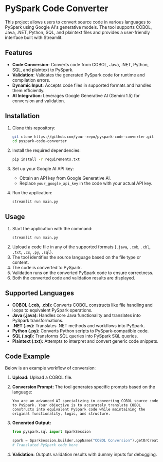 # PySpark Code Converter

This project allows users to convert source code in various languages to PySpark using Google AI's generative models. The tool supports COBOL, Java, .NET, Python, SQL, and plaintext files and provides a user-friendly interface built with Streamlit.

## Features
- **Code Conversion:** Converts code from COBOL, Java, .NET, Python, SQL, and plaintext to PySpark.
- **Validation:** Validates the generated PySpark code for runtime and compilation errors.
- **Dynamic Input:** Accepts code files in supported formats and handles them efficiently.
- **AI Integration:** Leverages Google Generative AI (Gemini 1.5) for conversion and validation.

## Installation
1. Clone this repository:
   ```bash
   git clone https://github.com/your-repo/pyspark-code-converter.git
   cd pyspark-code-converter
   ```
2. Install the required dependencies:
   ```bash
   pip install -r requirements.txt
   ```
3. Set up your Google AI API key:
   - Obtain an API key from Google Generative AI.
   - Replace `your_google_api_key` in the code with your actual API key.

4. Run the application:
   ```bash
   streamlit run main.py
   ```

## Usage
1. Start the application with the command:
   ```bash
   streamlit run main.py
   ```
2. Upload a code file in any of the supported formats (`.java`, `.cob`, `.cbl`, `.txt`, `.cs`, `.py`, `.sql`).
3. The tool identifies the source language based on the file type or content.
4. The code is converted to PySpark.
5. Validation runs on the converted PySpark code to ensure correctness.
6. Both the converted code and validation results are displayed.

## Supported Languages
- **COBOL (.cob, .cbl):** Converts COBOL constructs like file handling and loops to equivalent PySpark operations.
- **Java (.java):** Handles core Java functionality and translates into PySpark transformations.
- **.NET (.cs):** Translates .NET methods and workflows into PySpark.
- **Python (.py):** Converts Python scripts to PySpark-compatible code.
- **SQL (.sql):** Transforms SQL queries into PySpark SQL queries.
- **Plaintext (.txt):** Attempts to interpret and convert generic code snippets.

## Code Example
Below is an example workflow of conversion:

1. **Upload:** Upload a COBOL file.
2. **Conversion Prompt:** The tool generates specific prompts based on the language:
   ```plaintext
   You are an advanced AI specializing in converting COBOL source code to PySpark. Your objective is to accurately translate COBOL constructs into equivalent PySpark code while maintaining the original functionality, logic, and structure.
   ```
3. **Generated Output:**
   ```python
   from pyspark.sql import SparkSession

   spark = SparkSession.builder.appName("COBOL Conversion").getOrCreate()
   # Translated PySpark code here
   ```

4. **Validation:** Outputs validation results with dummy inputs for debugging.



